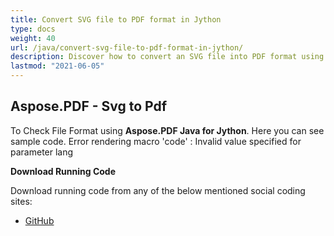 ```yaml
---
title: Convert SVG file to PDF format in Jython
type: docs
weight: 40
url: /java/convert-svg-file-to-pdf-format-in-jython/
description: Discover how to convert an SVG file into PDF format using Jython and Aspose.PDF for high-quality vector graphics conversion.
lastmod: "2021-06-05"
---
```


## Aspose.PDF - Svg to Pdf

To Check File Format using **Aspose.PDF Java for Jython**. Here you can see sample code.
Error rendering macro 'code' : Invalid value specified for parameter lang

**Download Running Code**

Download running code from any of the below mentioned social coding sites:

- [GitHub](https://github.com/aspose-pdf/Aspose.PDF-for-Java/releases)
